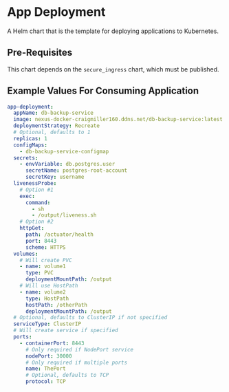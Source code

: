 # App Deployment

A Helm chart that is the template for deploying applications to Kubernetes.

## Pre-Requisites

This chart depends on the `secure_ingress` chart, which must be published.

## Example Values For Consuming Application

```yaml
app-deployment:
  appName: db-backup-service
  image: nexus-docker-craigmiller160.ddns.net/db-backup-service:latest
  deploymentStrategy: Recreate
  # Optional, defaults to 1
  replicas: 1
  configMaps:
    - db-backup-service-configmap
  secrets:
    - envVariable: db.postgres.user
      secretName: postgres-root-account
      secretKey: username
  livenessProbe:
    # Option #1
    exec:
      command:
        - sh
        - /output/liveness.sh
    # Option #2
    httpGet:
      path: /actuator/health
      port: 8443
      scheme: HTTPS
  volumes:
    # Will create PVC
    - name: volume1
      type: PVC
      deploymentMountPath: /output
    # Will use HostPath
    - name: volume2
      type: HostPath
      hostPath: /otherPath
      deploymentMountPath: /output
  # Optional, defaults to ClusterIP if not specified
  serviceType: ClusterIP
  # Will create service if specified
  ports:
    - containerPort: 8443
      # Only required if NodePort service
      nodePort: 30000
      # Only required if multiple ports
      name: ThePort
      # Optional, defaults to TCP
      protocol: TCP
```
